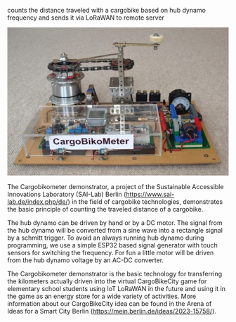 counts the distance traveled with a cargobike based on hub dynamo frequency and sends it via LoRaWAN to remote server

![alt text](https://github.com/CargoBikoMeter/CargoBikoMeter-Hub/blob/master/images/Cargobikometer-Demonstrator-20230214-1024x684.jpg)

The Cargobikometer demonstrator, a project of the Sustainable Accessible Innovations Laboratory (SAI-Lab) Berlin (https://www.sai-lab.de/index.php/de/) in the field of cargobike technologies, demonstrates the basic principle of counting the traveled distance of a cargobike. 

The hub dynamo can be driven by hand or by a DC motor. The signal from the hub dynamo will be converted from a sine wave into a rectangle signal by a schmitt trigger. To avoid an always running hub dynamo during programming, we use a simple ESP32 based signal generator with touch sensors for switching the frequency. For fun a little motor will be driven from the hub dynamo voltage by an AC-DC converter.

The Cargobikometer demonstrator is the basic technology for transferring the kilometers actually driven into the virtual CargoBikeCity game for elementary school students using IoT LoRaWAN in the future and using it in the game as an energy store for a wide variety of activities. More information about our CargoBikeCity idea can be found in the Arena of Ideas for a Smart City Berlin (https://mein.berlin.de/ideas/2023-15758/).
